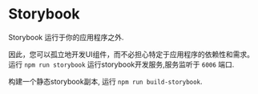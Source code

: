 # Storybook

Storybook 运行于你的应用程序之外.

因此，您可以孤立地开发UI组件，而不必担心特定于应用程序的依赖性和需求。
运行 `npm run storybook` 运行storybook开发服务,服务监听于 `6006` 端口.

构建一个静态storybook副本, 运行 `npm run build-storybook`.
